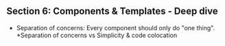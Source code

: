 ## Section 6: Components & Templates - Deep dive
- Separation of concerns: Every component should only do "one thing".
*Separation of concerns vs Simplicity  & code colocation